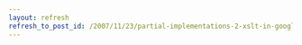 ```yaml
---
layout: refresh
refresh_to_post_id: /2007/11/23/partial-implementations-2-xslt-in-google-search-appliance
---
```

